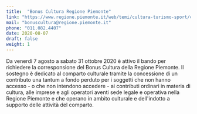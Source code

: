 ```yaml
---
title:  "Bonus Cultura Regione Piemonte"
link: "https://www.regione.piemonte.it/web/temi/cultura-turismo-sport/cultura/bonus-cultura-700-1000-euro-fondo-perduto-per-fotografi-guide-turistiche-traduttori-operatori"
mail: "bonuscultura@regione.piemonte.it"
phone: "011.082.4407"
date: 2020-08-07
draft: false
weight: 1
---
```


Da venerdì 7 agosto a sabato 31 ottobre 2020 è attivo il bando per richiedere la corresponsione del Bonus Cultura della Regione Piemonte.
Il sostegno è dedicato al comparto culturale tramite la concessione di un contributo una tantum a fondo perduto per i soggetti che non hanno accesso - o che non intendono accedere - ai contributi ordinari in materia di cultura, alle imprese e agli operatori aventi sede legale e operativa nella Regione Piemonte e che operano in ambito culturale e dell'indotto a supporto delle attività del comparto.
